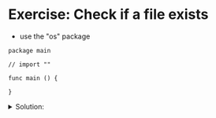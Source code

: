 # Exercise: Check if a file exists

- use the "os" package

```golang
package main

// import ""

func main () {

}
```

<details>
<summary> Solution: </summary>

```golang
package main

import "fmt"
import "os"

func main () {
	// Here goes your code
	if _, err := os.Stat("file-exists.go"); err == nil {
		fmt.Printf("File exists\n");  
	  } else {
		fmt.Printf("File does not exist\n");  
	  }
}
```

</details>
